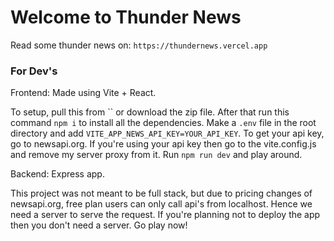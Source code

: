 # Welcome to Thunder News

Read some thunder news on: `https://thundernews.vercel.app`

### For Dev's

Frontend: Made using Vite + React.

To setup, pull this from `` or download the zip file. After that run this command `npm i` to install all the dependencies.
Make a `.env` file in the root directory and add `VITE_APP_NEWS_API_KEY=YOUR_API_KEY`. To get your api key, go to newsapi.org.
If you're using your api key then go to the vite.config.js and remove my server proxy from it. Run `npm run dev` and play around.

Backend: Express app.

This project was not meant to be full stack, but due to pricing changes of newsapi.org, free plan users can only call api's from localhost.
Hence we need a server to serve the request. If you're planning not to deploy the app then you don't need a server. Go play now!

